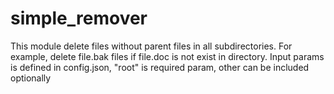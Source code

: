 # simple_remover


This module delete files without parent files in all subdirectories. 
For example, delete file.bak files if file.doc is not exist in directory.
Input params is defined in config.json, "root" is required param, other can be included optionally
